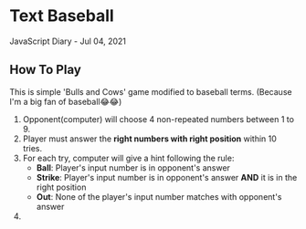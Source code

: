 # Text Baseball 
JavaScript Diary - Jul 04, 2021

##  How To Play
This is simple 'Bulls and Cows' game modified to baseball terms. (Because I'm a big fan of baseball😂😂)
  
  1. Opponent(computer) will choose 4 non-repeated numbers between 1 to 9. 
  2. Player must answer the **right numbers with right position** within 10 tries.
  3. For each try, computer will give a hint following the rule:
      - **Ball**: Player's input number is in opponent's answer
      - **Strike**: Player's input number is in opponent's answer **AND** it is in the right position
      - **Out**: None of the player's input number matches with opponent's answer
  4. 



 
  


